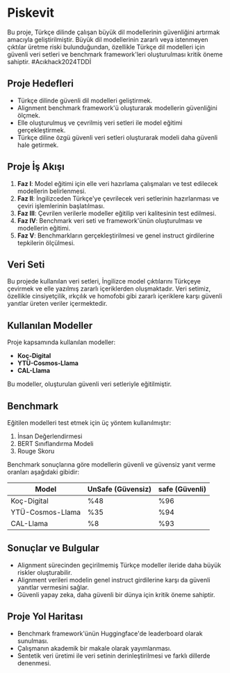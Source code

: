 # Piskevit


Bu proje, Türkçe dilinde çalışan büyük dil modellerinin güvenliğini artırmak amacıyla geliştirilmiştir. Büyük dil modellerinin zararlı veya istenmeyen çıktılar üretme riski bulunduğundan, özellikle Türkçe dil modelleri için güvenli veri setleri ve benchmark framework'leri oluşturulması kritik öneme sahiptir. 
#Acıkhack2024TDDİ

## Proje Hedefleri

- Türkçe dilinde güvenli dil modelleri geliştirmek.
- Alignment benchmark framework'ü oluşturarak modellerin güvenliğini ölçmek.
- Elle oluşturulmuş ve çevrilmiş veri setleri ile model eğitimi gerçekleştirmek.
- Türkçe diline özgü güvenli veri setleri oluşturarak modeli daha güvenli hale getirmek.

## Proje İş Akışı

1. **Faz I**: Model eğitimi için elle veri hazırlama çalışmaları ve test edilecek modellerin belirlenmesi.
2. **Faz II**: İngilizceden Türkçe'ye çevrilecek veri setlerinin hazırlanması ve çeviri işlemlerinin başlatılması.
3. **Faz III**: Çevrilen verilerle modeller eğitilip veri kalitesinin test edilmesi.
4. **Faz IV**: Benchmark veri seti ve framework'ünün oluşturulması ve modellerin eğitimi.
5. **Faz V**: Benchmarkların gerçekleştirilmesi ve genel instruct girdilerine tepkilerin ölçülmesi.

## Veri Seti

Bu projede kullanılan veri setleri, İngilizce model çıktılarını Türkçeye çevirmek ve elle yazılmış zararlı içeriklerden oluşmaktadır. Veri setimiz, özellikle cinsiyetçilik, ırkçılık ve homofobi gibi zararlı içeriklere karşı güvenli yanıtlar üreten veriler içermektedir.

## Kullanılan Modeller

Proje kapsamında kullanılan modeller:

- **Koç-Digital**
- **YTÜ-Cosmos-Llama**
- **CAL-Llama**

Bu modeller, oluşturulan güvenli veri setleriyle eğitilmiştir.

## Benchmark

Eğitilen modelleri test etmek için üç yöntem kullanılmıştır:

1. İnsan Değerlendirmesi
2. BERT Sınıflandırma Modeli
3. Rouge Skoru

Benchmark sonuçlarına göre modellerin güvenli ve güvensiz yanıt verme oranları aşağıdaki gibidir:

| Model          | UnSafe (Güvensiz) | safe (Güvenli) |
|----------------|----------------|-------------------|
| Koç-Digital    | %48            | %96              |
| YTÜ-Cosmos-Llama | %35           | %94              |
| CAL-Llama      | %8         | %93                |

## Sonuçlar ve Bulgular

- Alignment sürecinden geçirilmemiş Türkçe modeller ileride daha büyük riskler oluşturabilir.
- Alignment verileri modelin genel instruct girdilerine karşı da güvenli yanıtlar vermesini sağlar.
- Güvenli yapay zeka, daha güvenli bir dünya için kritik öneme sahiptir.

## Proje Yol Haritası

- Benchmark framework'ünün Huggingface'de leaderboard olarak sunulması.
- Çalışmanın akademik bir makale olarak yayımlanması.
- Sentetik veri üretimi ile veri setinin derinleştirilmesi ve farklı dillerde denenmesi.
